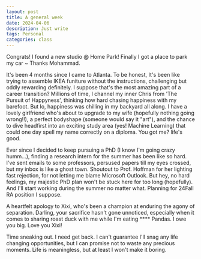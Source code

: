 ```yaml
---
layout: post
title: A general week
date: 2024-04-06
description: Just write
tags: Personal
categories: class
---
```

Congrats! I found a new studio @ Home Park! Finally I got a place to park my car ~ Thanks Mohammad.

It's been 4 months since I came to Atlanta. To be honest, It's been like trying to assemble IKEA funiture without the instructions, challenging but oddly rewarding definitely. I suppose that's the most amazing part of a career transition? Millions of time, I channel my inner Chris from 'The Pursuit of Happyness', thinking how hard chasing happiness with my barefoot. But lo, happiness was chilling in my backyard all along. I have a lovely girlfriend who's about to upgrade to my wife (hopefully nothing going wrong!!), a perfect bodyshape (someone would say it "art"), and the chance to dive headfirst into an exciting study area (yes! Machine Learning) that could one day spell my name correctly on a diploma. You got me? life's good.  

Ever since I decided to keep pursuing a PhD (I know I'm going crazy humm...), finding a research intern for the summer has been like so hard. I've sent emails to some professors, persused papers till my eyes crossed, but my inbox is like a ghost town. Shoutout to Prof. Hoffman for her lighting fast rejection, for not letting me blame Microsoft Outlook. But hey, no hard feelings, my majestic PhD plan won't be stuck here for too long (hopefully). And I'll start working during the summer no matter what. Planning for 24Fall RA position I suppose. 

A heartfelt apology to Xixi, who's been a champion at enduring the agony of separation. Darling, your sacrifice hasn't gone unnoticed, especially when it comes to sharing roast duck with me while I'm eating **** Pandas. I owe you big. Love you Xixi! 

Time sneaking out. I need get back. I can't guarantee I'll snag any life changing opportunities, but I can promise not to waste any precious moments. Life is meaningless, but at least I won't make it boring.  
